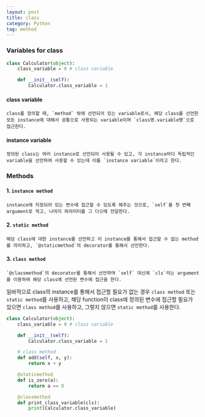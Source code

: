 ```yaml
---
layout: post
title: class
category: Python
tag: method
---
```


### Variables for class

```python
class Calculator(object):
    class_variable = 0 # class variable

    def __init__(self):
        Calculator.class_variable = 1
```

#### class variable

    class를 정의할 때, `method` 밖에 선언되어 있는 variable로서, 해당 class를 선언한 모든 instance에 대해서 공통으로 사용되는 variable이며 `class명.variable명`으로 접근한다.

#### instance variable 

    정의된 class는 여러 instance로 선언되어 사용될 수 있고, 각 instance마다 독립적인 variable을 선언하여 사용할 수 있는데 이를 `instance variable`이라고 한다.


### Methods

#### 1. `instance method`

    instance에 지정되어 있는 변수에 접근할 수 있도록 해주는 것으로, `self`를 첫 번째 argument로 적고, 나머지 파라미터를 그 다으메 전달한다.

#### 2. `static method` 

    해당 class에 대한 instance를 선언하고 이 instance를 통해서 접근할 수 없는 method를 의미하고, `@staticmethod`의 decorator를 통해서 선언한다.

#### 3. `class method`

    `@classmethod`의 decorator를 통해서 선언하며 `self` 대신에 `cls`라는 argument를 이용하여 해당 class에 선언된 변수에 접근을 한다. 


일바적으로 class의 instance를 통해서 접근할 필요가 없는 경우 `class method` 또는 `static method`를 사용하고, 해당 function이 class에 정의된 변수에 접근할 필요가 있으면 `class method`를 사용하고, 그렇지 않으면 `static method`를 사용한다.


```python
class Calculator(object):
    class_variable = 0 # class variable

    def __init__(self):
        Calculator.class_variable = 1

    # class method
    def add(self, x, y): 
        return x + y

    @staticmethod
    def is_zero(a):
        return a == 0

    @classmethod
    def print_class_variable(cls):
        print(Calculator.class_variable)
```


